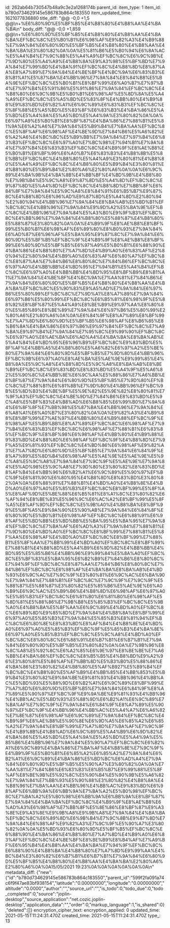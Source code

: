 id: 262ab64b730547b48a9c3e2a1268174b
parent_id: 
item_type: 1
item_id: b780d734629145e586783b864c183550
item_updated_time: 1621077836880
title_diff: "@@ -0,0 +1,5 @@\\n+%E6%80%9D%E5%BF%B5%E4%B8%80%E4%B8%AA%E4%BA%BA\\n"
body_diff: "@@ -0,0 +1,859 @@\\n+%E6%80%9D%E5%BF%B5%E4%B8%80%E4%B8%AA%E4%BA%BA%EF%BC%8C%E5%B0%B1%E6%98%AF%E9%82%A3%E4%B9%88%E7%9A%84%E6%80%9D%E5%BF%B5%E4%B8%80%E4%B8%AA%E4%BA%BA%E3%80%82%0A%0A%E5%81%B6%E5%B0%94%E6%8A%AC%E5%A4%B4%E7%9C%8B%E5%A4%A9%EF%BC%8C%E6%9C%9B%E7%9D%80%E5%A4%A9%E4%B8%8A%E9%A3%98%E5%BF%BD%E7%9A%84%E7%99%BD%E4%BA%91%EF%BC%8C%E4%B8%8D%E8%87%AA%E8%A7%89%E7%9A%84%E4%BE%BF%E4%BC%9A%E6%83%B3%E8%B1%A1%E5%87%BA%E4%BB%96%E7%9A%84%E8%84%B8%E5%BA%9E%EF%BC%8C%E5%B0%B1%E8%BF%99%E6%A0%B7%E7%97%B4%E7%97%B4%E5%91%86%E5%91%86%E7%9A%84%EF%BC%8C%E4%B8%80%E6%9C%9B%E5%B0%B1%E6%98%AF%E5%8D%8A%E5%A4%A9%EF%BC%8C%E5%A5%BD%E5%83%8F%E4%BB%80%E4%B9%88%E9%83%BD%E6%B2%A1%E6%9C%89%E6%83%B3%EF%BC%8C%E5%8F%88%E5%A5%BD%E5%83%8F%E6%83%B3%E4%BA%86%E5%A5%BD%E5%A4%9A%E5%A5%BD%E5%A4%9A%E3%80%82%0A%0A%E6%97%A9%E5%B0%B1%E8%BF%87%E4%BA%86%E7%88%B1%E5%81%9A%E6%A2%A6%E7%9A%84%E5%B9%B4%E7%BA%AA%EF%BC%8C%E5%8F%AF%E6%98%AF%E4%BE%9D%E7%84%B6%E5%A6%82%E6%A2%A6%E4%BC%BC%E5%B9%BB%E7%9A%84%E7%97%B4%E6%83%B3%EF%BC%8C%E6%97%A0%E7%BC%98%E7%94%B1%E7%9A%84%E7%97%B4%E6%83%B3%EF%BC%8C%E4%B9%9F%E8%AE%B8%E5%B0%B1%E8%BF%99%E6%A0%B7%E6%83%B3%E4%B8%8B%E5%8E%BB%EF%BC%8C%E4%B8%80%E5%A4%A9%E3%80%81%E4%B8%80%E5%A4%A9%EF%BC%8C%E4%B8%80%E5%B9%B4%E3%80%81%E4%B8%80%E5%B9%B4%E2%80%A6%E2%80%A6%0A%0A%E6%9C%89%E4%BA%9B%E4%BA%8B%E4%BB%BF%E4%BD%9B%E4%B8%80%E7%9B%B4%E5%9C%A8%E9%87%8D%E5%A4%8D%EF%BC%8C%E9%87%8D%E5%A4%8D%EF%BC%8C%E4%B8%8D%E7%BB%8F%E6%84%8F%E7%9A%84%E5%9C%A8%E8%84%91%E6%B5%B7%E9%87%8C%E4%B8%8D%E6%96%AD%E9%87%8D%E5%A4%8D%E2%80%94%E2%80%94%E4%BB%96%E7%9A%84%E8%BA%AB%E5%BD%B1%EF%BC%8C%E4%BB%96%E7%9A%84%E9%9D%A2%E5%BA%9E%EF%BC%8C%E4%BB%96%E7%9A%84%E5%A3%B0%E9%9F%B3%EF%BC%8C%E4%BB%96%E7%9A%84%E4%B8%80%E5%88%87%E4%B8%80%E5%88%87%E3%80%82%0A%0A%E4%B9%9F%E8%AE%B8%E8%BF%99%E5%B0%B1%E6%98%AF%E6%89%80%E8%B0%93%E7%9A%84%E6%AD%87%E6%96%AF%E5%BA%95%E9%87%8C%E7%9A%84%E6%80%9D%E5%BF%B5%EF%BC%9F%E4%B9%9F%E8%AE%B8%E8%BF%99%E6%80%9D%E5%BF%B5%E6%97%A9%E5%B0%B1%E6%88%90%E4%BA%86%E4%B8%80%E7%A7%8D%E4%B9%A0%E6%83%AF%E2%80%94%E2%80%94%E4%B9%A0%E6%83%AF%E6%80%A7%EF%BC%8C%E8%87%AA%E7%84%B6%E8%80%8C%E7%84%B6%EF%BC%8C%E6%97%A0%E4%BB%BB%E4%BD%95%E7%94%B1%E5%A4%B4%EF%BC%8C%E6%97%A0%E4%BB%BB%E4%BD%95%E8%BF%B9%E8%B1%A1%E7%9A%84%E4%BE%BF%E4%BC%9A%E7%AA%81%E7%84%B6%E7%9A%84%E6%80%9D%E5%BF%B5%E4%B8%80%E4%B8%AA%E4%BA%BA%EF%BC%8C%E5%90%83%E9%A5%AD%E7%9A%84%E6%97%B6%E5%80%99%EF%BC%8C%E7%9D%A1%E8%A7%89%E7%9A%84%E6%97%B6%E5%80%99%EF%BC%8C%E6%B5%81%E6%98%9F%E5%88%92%E8%BF%87%E5%A4%A9%E8%BE%B9%E9%97%AA%E8%80%80%E5%85%89%E8%BE%89%E7%9A%84%E6%97%B6%E5%80%99%E2%80%A6%E2%80%A6%0A%0A%E6%84%9F%E8%A7%89%E8%BF%99%E7%A7%8D%E6%80%9D%E5%BF%B5%E6%98%AF%E8%B6%85%E8%B6%8A%E4%BA%86%E6%97%B6%E9%97%B4%EF%BC%8C%E7%A9%BA%E9%97%B4%E7%9A%84%E7%95%8C%E9%99%90%EF%BC%8C%E6%97%A0%E8%AE%BA%E6%AD%A4%E4%BA%BA%E8%BA%AB%E5%A4%84%E4%BD%95%E6%96%B9%EF%BC%8C%E9%83%BD%E5%8F%AF%E4%BB%A5%E4%B8%80%E5%A6%82%E6%97%A2%E5%BE%80%E7%9A%84%E6%80%9D%E5%BF%B5%E7%9D%80%E4%BB%96%EF%BC%9B%E6%97%A0%E8%AE%BA%E5%AE%9E%E9%99%85%E4%B8%8A%E5%9C%A8%E4%B8%8D%E5%9C%A8%E8%BA%AB%E8%BE%B9%EF%BC%8C%E9%83%BD%E8%83%BD%E5%A4%9F%E5%A6%82%E5%90%8C%E4%BB%8E%E6%9C%AA%E5%88%86%E7%A6%BB%E8%BF%87%E7%9A%84%E6%80%9D%E5%BF%B5%E7%9D%80%EF%BC%8C%E7%88%B1%E6%81%8B%E7%9D%80%E4%BB%96%EF%BC%9B%E5%8D%B3%E4%BE%BF%E5%9E%82%E5%9E%82%E8%80%81%E7%9F%A3%EF%BC%8C%E4%BE%9D%E7%84%B6%E8%83%BD%E5%9C%A8%E5%BF%83%E4%B8%AD%E6%B8%85%E6%99%B0%E7%9A%84%E6%8F%8F%E7%BB%98%E5%87%BA%E4%BB%96%E7%9A%84%E6%A8%A1%E6%A0%B7%E3%80%82%0A%0A%E9%82%A3%E4%B9%88%E8%BF%99%E7%AE%97%E4%BB%80%E4%B9%88%EF%BC%9F%E6%98%AF%E5%B9%BB%E8%A7%89%EF%BC%8C%E6%98%AF%E7%97%B4%E6%83%B3%EF%BC%8C%E6%98%AF%E7%88%B1%E6%83%85%EF%BC%9F%E8%BF%98%E6%98%AF%E4%BB%80%E4%B9%88%E9%83%BD%E4%B8%8D%E6%98%AF%EF%BC%9F%E4%B8%8D%E7%9F%A5%E9%81%93%EF%BC%8C%E4%BD%86%E6%98%AF%E9%82%A3%E7%A7%8D%E6%80%9D%E5%BF%B5%E7%9A%84%E6%84%9F%E8%A7%89%E5%8D%B4%E6%98%AF%E5%AE%9E%E5%AE%9E%E5%9C%A8%E5%9C%A8%E7%9A%84%E7%9C%9F%E5%AE%9E%E7%9A%84%E5%AD%98%E5%9C%A8%E7%9D%80%E3%80%82%E8%83%BD%E8%AF%B4%E4%BB%96%E6%B2%A1%E6%9C%89%E5%90%97%EF%BC%9F%E6%81%90%E6%80%95%E4%B8%8D%E8%83%BD%E3%80%82%0A%0A%E6%88%91%E7%88%B1%E4%BD%A0%E4%B8%8E%E4%BD%A0%E6%97%A0%E5%85%B3%EF%BC%8C%E8%BF%99%E5%8F%A5%E8%AF%9D%E5%BE%88%E6%B5%81%E8%A1%8C%E3%80%82%E6%AF%94%E8%BE%83%E5%96%9C%E6%AC%A2%E8%BF%99%E5%8F%A5%E8%AF%9D%EF%BC%8C%E5%9B%A0%E4%B8%BA%E8%BF%99%E5%8F%A5%E9%9A%90%E5%90%AB%E7%9A%84%E6%84%8F%E6%80%9D%E5%B0%B1%E6%98%AF%EF%BC%8C%E6%88%91%E6%98%AF%E5%BD%BB%E5%BD%BB%E5%BA%95%E5%BA%95%E7%9A%84%EF%BC%8C%E7%BA%AF%E6%AD%A3%E7%9A%84%E7%88%B1%E7%9D%80%E4%BD%A0%EF%BC%8C%E8%BF%99%E7%88%B1%E5%8F%AA%E6%98%AF%E4%BD%A0%EF%BC%8C%E8%BF%99%E7%88%B1%E5%8F%AA%E7%BB%99%E4%BD%A0%EF%BC%8C%E8%BF%99%E7%88%B1%E4%B8%8D%E5%A4%B9%E6%9D%82%E4%BB%BB%E4%BD%95%E5%85%B6%E4%BB%96%E9%99%84%E5%8A%A0%EF%BC%8C%E5%BF%83%E5%BA%95%E6%B2%B9%E7%84%B6%E8%80%8C%E7%94%9F%EF%BC%8C%E8%87%AA%E7%84%B6%E8%80%8C%E7%84%B6%EF%BC%8C%E6%98%AF%E4%BA%BA%E8%BA%AB%E4%BD%93%E6%9C%AC%E7%9C%9F%E3%80%81%E6%9C%AC%E6%BA%90%E7%9A%84%E7%88%B1%EF%BC%8C%E7%9C%9F%E7%9C%9F%E5%88%87%E5%88%87%E3%80%82%E5%85%B6%E5%AE%9E%E6%A0%B9%E6%9C%AC%E5%B9%B6%E4%B8%8D%E6%98%AF%E6%97%A0%E5%85%B3%EF%BC%8C%E6%81%B0%E6%81%B0%E6%98%AF%E5%8D%81%E5%88%86%E7%9B%B8%E5%85%B3%EF%BC%8C%E5%9B%A0%E4%B8%BA%E5%8F%AA%E6%9C%89%E4%BD%A0%EF%BC%8C%E6%89%8D%E9%85%8D%E7%9A%84%E4%B8%8A%E8%BF%99%E6%97%A0%E5%85%B3%E7%9A%84%E5%85%B3%E8%81%94%EF%BC%8C%E6%80%8E%E8%83%BD%E8%AF%B4%E4%B8%8E%E4%BD%A0%E6%97%A0%E5%85%B3%EF%BC%9F%E5%85%B3%E4%BA%8E%E6%97%A0%E5%85%B3%EF%BC%8C%E5%9C%A8%E4%BD%A0%EF%BC%8C%E8%80%8C%E6%88%91%E6%B7%B1%E6%B7%B1%E7%9A%84%E6%80%9D%E5%BF%B5%E3%80%82%0A%0A%E7%9B%96%E8%8C%A8%E5%92%8C%E6%A2%85%E6%9E%97%E8%BE%BE%E7%A6%BB%E4%BA%86%EF%BC%8C%E8%B5%B5%E4%B8%BD%E9%A2%96%E3%80%81%E5%86%AF%E7%BB%8D%E5%B3%B0%E5%88%86%E4%BA%86%E3%80%82%E4%B8%80%E5%AF%B927%E5%B9%B4%EF%BC%8C%E4%B8%80%E5%AF%B9%E4%BB%85%E4%BB%853%E5%B9%B4%E3%80%82%E9%9A%BE%E9%81%93%E4%BB%96%E4%BB%AC%E5%BD%93%E5%88%9D%E6%B2%A1%E6%9C%89%E8%BF%99%E7%A7%8D%E6%80%9D%E5%BF%B5%E7%9A%84%E6%84%9F%E8%A7%89%E5%90%97%EF%BC%9F%E9%9A%BE%E9%81%93%E4%BB%96%E4%BB%AC%E5%BD%93%E5%88%9D%E6%B2%A1%E6%9C%89%E7%BA%AF%E7%9C%9F%E7%9A%84%E6%84%9F%E8%A7%89%E5%90%97%EF%BC%9F%E4%BB%96%E4%BB%AC%E5%A4%A7%E6%A6%82%E7%8E%87%E6%98%AF%E6%9C%89%E7%9A%84%EF%BC%8C%E4%B9%9F%E8%AE%B8%E5%90%8E%E6%9D%A5%E6%85%A2%E6%85%A2%E7%9A%84%E8%BF%99%E7%A7%8D%E7%BA%AF%E7%9C%9F%E4%B9%8B%E4%B8%AD%E6%9C%89%E5%A4%B9%E6%9D%82%E4%BA%86%E5%A5%BD%E5%A4%9A%E5%A5%BD%E5%A4%9A%E5%85%B6%E4%BB%96%E7%9A%84%E5%90%A7%EF%BC%8C%E6%B2%A1%E6%9C%89%E4%BA%86%E7%BA%AF%E4%B8%8E%E7%9C%9F%E4%B9%9F%E5%B0%B1%E6%85%A2%E6%85%A2%E7%9A%84%E6%B2%A1%E6%9C%89%E4%BA%86%E5%BD%BC%E6%AD%A4%E7%9A%84%E6%80%9D%E5%BF%B5%E5%90%A7%E3%80%82%0A%0A%E7%AA%81%E7%84%B6%E6%83%B3%E8%B5%B7%E9%99%88%E5%8F%AF%E8%BE%9B%E5%92%8C%E5%90%B4%E5%90%9B%E5%A6%82%E7%9A%84%E7%BB%93%E5%90%88%E3%80%82%E4%B8%8A%E4%B8%96%E7%BA%AA%E4%BB%96%E4%BB%AC%E9%83%BD%E6%98%AF%E6%BB%9A%E6%BB%9A%E7%BA%A2%E5%B0%98%EF%BC%8C%E7%BA%A2%E5%B0%98%E6%BB%9A%E6%BB%9A%E8%BF%87%E7%9A%84%E4%BA%BA%EF%BC%8C%E4%B9%9F%E8%AE%B8%E6%AD%A3%E6%98%AF%E7%BB%8F%E5%8E%86%E8%BF%87%E9%A3%8E%E9%A3%8E%E9%9B%A8%E9%9B%A8%E7%9A%84%E4%BA%BA%EF%BC%8C%E6%89%8D%E6%9B%B4%E7%9C%8B%E9%87%8D%E7%9A%84%E6%98%AF%E9%82%A3%E7%9C%9F%E5%90%A7%E3%80%82%0A%0A%E5%BD%93%E6%80%9D%E5%BF%B5%EF%BC%8C%E6%88%90%E4%BA%86%E4%B8%80%E7%A7%8D%E4%B9%A0%E6%83%AF%EF%BC%8C%E4%BE%BF%E8%BE%B9%E8%B4%AF%E7%A9%BF%E6%95%B4%E4%B8%AA%E4%BA%BA%E7%94%9F%EF%BC%8C%E6%88%90%E4%B8%BA%E4%B8%80%E7%A7%8D%E9%99%AA%E4%BC%B4%E3%80%82%E6%B7%B1%E6%B7%B1%E7%9A%84%E6%80%9D%E5%BF%B5%E4%B8%80%E4%B8%AA%E4%BA%BA%E2%80%A6%E2%80%A6%0A%0A15/05/2021 19:23%0A%0A%0A%0A%0A%0A\\n"
metadata_diff: {"new":{"id":"b780d734629145e586783b864c183550","parent_id":"599f2fa091a74c6f9f47ae83bf938154","latitude":"0.00000000","longitude":"0.00000000","altitude":"0.0000","author":"","source_url":"","is_todo":0,"todo_due":0,"todo_completed":0,"source":"joplin-desktop","source_application":"net.cozic.joplin-desktop","application_data":"","order":0,"markup_language":1,"is_shared":0},"deleted":[]}
encryption_cipher_text: 
encryption_applied: 0
updated_time: 2021-05-15T11:24:31.470Z
created_time: 2021-05-15T11:24:31.470Z
type_: 13